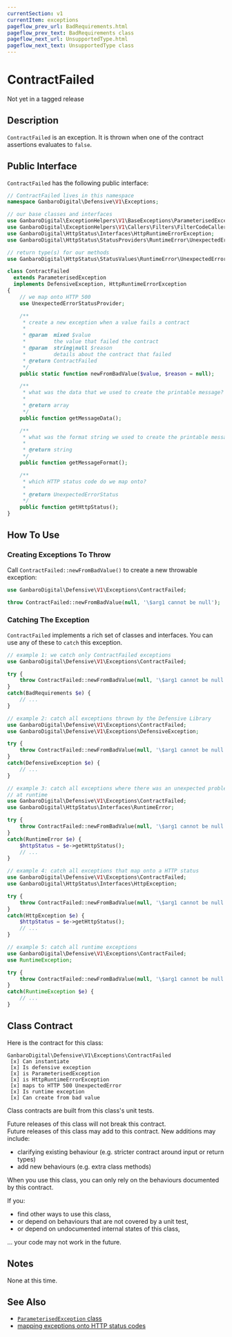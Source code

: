 ```yaml
---
currentSection: v1
currentItem: exceptions
pageflow_prev_url: BadRequirements.html
pageflow_prev_text: BadRequirements class
pageflow_next_url: UnsupportedType.html
pageflow_next_text: UnsupportedType class
---
```


# ContractFailed

<div class="callout warning">
Not yet in a tagged release
</div>

## Description

`ContractFailed` is an exception. It is thrown when one of the contract assertions evaluates to `false`.

## Public Interface

`ContractFailed` has the following public interface:

```php
// ContractFailed lives in this namespace
namespace GanbaroDigital\Defensive\V1\Exceptions;

// our base classes and interfaces
use GanbaroDigital\ExceptionHelpers\V1\BaseExceptions\ParameterisedException;
use GanbaroDigital\ExceptionHelpers\V1\Callers\Filters\FilterCodeCaller;
use GanbaroDigital\HttpStatus\Interfaces\HttpRuntimeErrorException;
use GanbaroDigital\HttpStatus\StatusProviders\RuntimeError\UnexpectedErrorStatusProvider;

// return type(s) for our methods
use GanbaroDigital\HttpStatus\StatusValues\RuntimeError\UnexpectedErrorStatus;

class ContractFailed
  extends ParameterisedException
  implements DefensiveException, HttpRuntimeErrorException
{
    // we map onto HTTP 500
    use UnexpectedErrorStatusProvider;

    /**
     * create a new exception when a value fails a contract
     *
     * @param  mixed $value
     *         the value that failed the contract
     * @param  string|null $reason
     *         details about the contract that failed
     * @return ContractFailed
     */
    public static function newFromBadValue($value, $reason = null);

    /**
     * what was the data that we used to create the printable message?
     *
     * @return array
     */
    public function getMessageData();

    /**
     * what was the format string we used to create the printable message?
     *
     * @return string
     */
    public function getMessageFormat();

    /**
     * which HTTP status code do we map onto?
     *
     * @return UnexpectedErrorStatus
     */
    public function getHttpStatus();
}
```

## How To Use

### Creating Exceptions To Throw

Call `ContractFailed::newFromBadValue()` to create a new throwable exception:

```php
use GanbaroDigital\Defensive\V1\Exceptions\ContractFailed;

throw ContractFailed::newFromBadValue(null, '\$arg1 cannot be null');
```

### Catching The Exception

`ContractFailed` implements a rich set of classes and interfaces. You can use any of these to `catch` this exception.

```php
// example 1: we catch only ContractFailed exceptions
use GanbaroDigital\Defensive\V1\Exceptions\ContractFailed;

try {
    throw ContractFailed::newFromBadValue(null, '\$arg1 cannot be null');
}
catch(BadRequirements $e) {
    // ...
}
```

```php
// example 2: catch all exceptions thrown by the Defensive Library
use GanbaroDigital\Defensive\V1\Exceptions\ContractFailed;
use GanbaroDigital\Defensive\V1\Exceptions\DefensiveException;

try {
    throw ContractFailed::newFromBadValue(null, '\$arg1 cannot be null');
}
catch(DefensiveException $e) {
    // ...
}
```

```php
// example 3: catch all exceptions where there was an unexpected problem
// at runtime
use GanbaroDigital\Defensive\V1\Exceptions\ContractFailed;
use GanbaroDigital\HttpStatus\Interfaces\RuntimeError;

try {
    throw ContractFailed::newFromBadValue(null, '\$arg1 cannot be null');
}
catch(RuntimeError $e) {
    $httpStatus = $e->getHttpStatus();
    // ...
}
```

```php
// example 4: catch all exceptions that map onto a HTTP status
use GanbaroDigital\Defensive\V1\Exceptions\ContractFailed;
use GanbaroDigital\HttpStatus\Interfaces\HttpException;

try {
    throw ContractFailed::newFromBadValue(null, '\$arg1 cannot be null');
}
catch(HttpException $e) {
    $httpStatus = $e->getHttpStatus();
    // ...
}
```

```php
// example 5: catch all runtime exceptions
use GanbaroDigital\Defensive\V1\Exceptions\ContractFailed;
use RuntimeException;

try {
    throw ContractFailed::newFromBadValue(null, '\$arg1 cannot be null');
}
catch(RuntimeException $e) {
    // ...
}
```

## Class Contract

Here is the contract for this class:

    GanbaroDigital\Defensive\V1\Exceptions\ContractFailed
     [x] Can instantiate
     [x] Is defensive exception
     [x] is ParameterisedException
     [x] is HttpRuntimeErrorException
     [x] maps to HTTP 500 UnexpectedError
     [x] Is runtime exception
     [x] Can create from bad value

Class contracts are built from this class's unit tests.

<div class="callout success">
Future releases of this class will not break this contract.
</div>

<div class="callout info" markdown="1">
Future releases of this class may add to this contract. New additions may include:

* clarifying existing behaviour (e.g. stricter contract around input or return types)
* add new behaviours (e.g. extra class methods)
</div>

<div class="callout warning" markdown="1">
When you use this class, you can only rely on the behaviours documented by this contract.

If you:

* find other ways to use this class,
* or depend on behaviours that are not covered by a unit test,
* or depend on undocumented internal states of this class,

... your code may not work in the future.
</div>

## Notes

None at this time.

## See Also

* [`ParameterisedException` class](http://ganbarodigital.github.io/php-mv-exception-helpers/V1/BaseExceptions/ParameterisedException.html)
* [mapping exceptions onto HTTP status codes](http://ganbarodigital.github.io/php-http-status/usage/http-exceptions.html)
